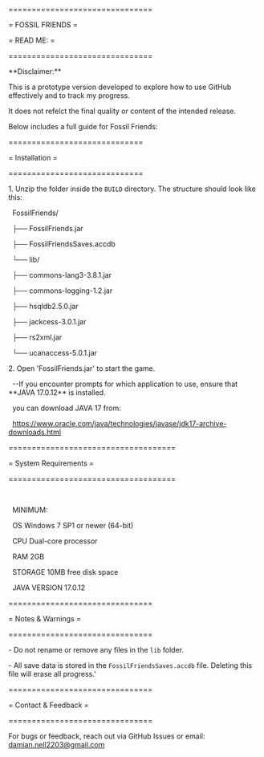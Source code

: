 ===============================

=	FOSSIL FRIENDS        =

=	READ ME:	      =

===============================



\*\*Disclaimer:\*\*

This is a prototype version developed to explore how to use GitHub effectively and to track my progress.

It does not refelct the final quality or content of the intended release.



Below includes a full guide for Fossil Friends:



=============================

=	Installation        =

=============================



1\. 	Unzip the folder inside the `BUILD` directory. The structure should look like this:



&nbsp;  FossilFriends/

&nbsp;  ├── FossilFriends.jar

&nbsp;  ├── FossilFriendsSaves.accdb

&nbsp;  └── lib/

&nbsp;      ├── commons-lang3-3.8.1.jar

&nbsp;      ├── commons-logging-1.2.jar

&nbsp;      ├── hsqldb2.5.0.jar

&nbsp;      ├── jackcess-3.0.1.jar

&nbsp;      ├── rs2xml.jar

&nbsp;      └── ucanaccess-5.0.1.jar



2\. 	Open 'FossilFriends.jar' to start the game. 

&nbsp;	--If you encounter prompts for which application to use, ensure that \*\*JAVA 17.0.12\*\* is installed.



&nbsp;	you can download JAVA 17 from:

&nbsp;	https://www.oracle.com/java/technologies/javase/jdk17-archive-downloads.html





====================================

=	System Requirements        =

====================================

&nbsp;	

&nbsp;	MINIMUM:

&nbsp;	OS		Windows 7 SP1 or newer (64-bit)

&nbsp;	CPU		Dual-core processor

&nbsp;	RAM		2GB

&nbsp;	STORAGE		10MB free disk space

&nbsp;	JAVA VERSION	17.0.12





===============================

=      Notes \& Warnings       =

===============================



\- Do not rename or remove any files in the `lib` folder.

\- All save data is stored in the `FossilFriendsSaves.accdb` file. Deleting this file will erase all progress.'



===============================

=     Contact \& Feedback      =

===============================



For bugs or feedback, reach out via GitHub Issues or email: damian.nell2203@gmail.com


